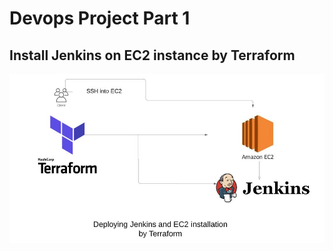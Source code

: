# Devops Project Part 1
## Install Jenkins on EC2 instance by Terraform
![](https://github.com/tanuj888/Terraform-Jenkins/blob/master/terra.JPG)
